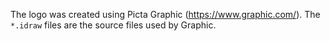 The logo was created using Picta Graphic (https://www.graphic.com/). The `*.idraw` files are the source files used by Graphic.